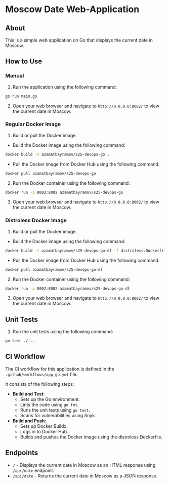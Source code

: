 # Moscow Date Web-Application

## About

This is a simple web application on Go that displays the current date in Moscow.

## How to Use

### Manual

1. Run the application using the following command:

```bash
go run main.go
```

2. Open your web browser and navigate to `http://0.0.0.0:8002/` to view the current date in Moscow.

### Regular Docker Image

1. Build or pull the Docker image.

- Build the Docker image using the following command:

```bash
docker build -t azamatbayramov/s25-devops-go .
```

- Pull the Docker image from Docker Hub using the following command:

```bash
docker pull azamatbayramov/s25-devops-go
```

2. Run the Docker container using the following command:

```bash
docker run -p 8002:8002 azamatbayramov/s25-devops-go
```

3. Open your web browser and navigate to `http://0.0.0.0:8002/` to view the current date in Moscow.

### Distroless Docker Image

1. Build or pull the Docker image.

- Build the Docker image using the following command:

```bash
docker build -t azamatbayramov/s25-devops-go-dl -f distroless.Dockerfile .
```

- Pull the Docker image from Docker Hub using the following command:

```bash
docker pull azamatbayramov/s25-devops-go-dl
```

2. Run the Docker container using the following command:

```bash
docker run -p 8002:8002 azamatbayramov/s25-devops-go-dl
```

3. Open your web browser and navigate to `http://0.0.0.0:8002/` to view the current date in Moscow.

## Unit Tests

1. Run the unit tests using the following command:

```bash
go test ./...
```

## CI Workflow

The CI workflow for this application is defined in the `.github/workflows/app_go.yml` file.

It consists of the following steps:
- **Build and Test**:
    - Sets up the Go environment.
    - Lints the code using `go fmt`.
    - Runs the unit tests using `go test`.
    - Scans for vulnerabilities using Snyk.
- **Build and Push**:
    - Sets up Docker Buildx.
    - Logs in to Docker Hub.
    - Builds and pushes the Docker image using the distroless Dockerfile.

## Endpoints

- `/` - Displays the current date in Moscow as an HTML response using `/api/date` endpoint.
- `/api/date` - Returns the current date in Moscow as a JSON response.

